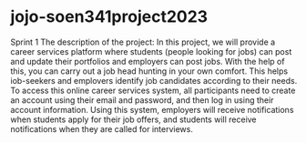 # jojo-soen341project2023
Sprint 1
The description of the project: In this project, we will provide a career services platform where students (people looking for jobs) can post and update their portfolios and employers can post jobs. With the help of this, you can carry out a job head hunting in your own comfort. This helps iob-seekers and emplovers identify job candidates according to their needs. To access this online career services system, all participants need to create an account using their email and password, and then log in using their account information. Using this system, employers will receive notifications when students apply for their job offers, and students will receive notifications when they are called for interviews.
